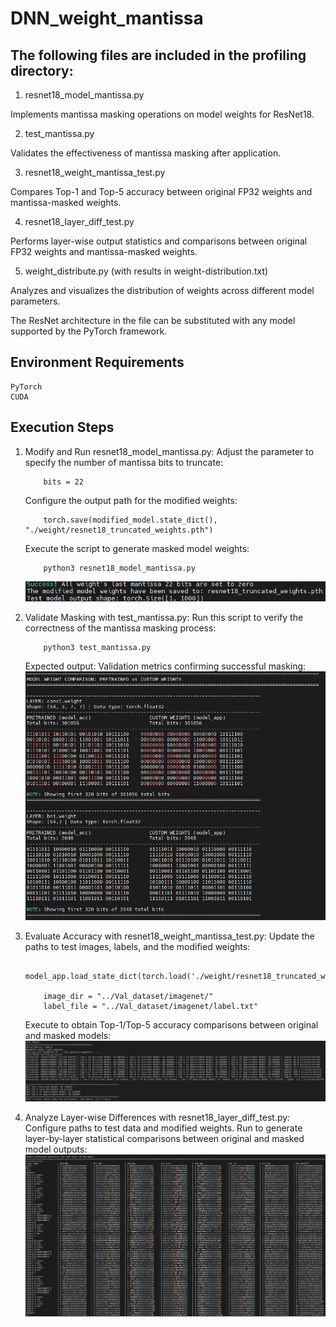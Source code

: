 # DNN_weight_mantissa

## The following files are included in the profiling directory:

1. resnet18_model_mantissa.py

Implements mantissa masking operations on model weights for ResNet18.

2. test_mantissa.py

Validates the effectiveness of mantissa masking after application.

3. resnet18_weight_mantissa_test.py

Compares Top-1 and Top-5 accuracy between original FP32 weights and mantissa-masked weights.

4. resnet18_layer_diff_test.py

Performs layer-wise output statistics and comparisons between original FP32 weights and mantissa-masked weights.

5. weight_distribute.py (with results in weight-distribution.txt)

Analyzes and visualizes the distribution of weights across different model parameters.

The ResNet architecture in the file can be substituted with any model supported by the PyTorch framework.

## Environment Requirements

    PyTorch
    CUDA

## Execution Steps

1. Modify and Run resnet18_model_mantissa.py:
    Adjust the parameter to specify the number of mantissa bits to truncate:
    ```
        bits = 22
    ```
    Configure the output path for the modified weights:
    ```
        torch.save(modified_model.state_dict(), "./weight/resnet18_truncated_weights.pth")
    ```
    Execute the script to generate masked model weights:
    ```
        python3 resnet18_model_mantissa.py
    ```
    ![alt text](figs/image4.png)

1. Validate Masking with test_mantissa.py:
    Run this script to verify the correctness of the mantissa masking process:
    ```
        python3 test_mantissa.py
    ```
    Expected output: Validation metrics confirming successful masking:
    ![alt text](figs/image.png)

2. Evaluate Accuracy with resnet18_weight_mantissa_test.py:
    Update the paths to test images, labels, and the modified weights:
    ```
        model_app.load_state_dict(torch.load('./weight/resnet18_truncated_weights.pth'))

        image_dir = "../Val_dataset/imagenet/"
        label_file = "../Val_dataset/imagenet/label.txt"
    ```
    Execute to obtain Top-1/Top-5 accuracy comparisons between original and masked models:
    ![alt text](figs/image2.png)


3. Analyze Layer-wise Differences with resnet18_layer_diff_test.py:
    Configure paths to test data and modified weights.
    Run to generate layer-by-layer statistical comparisons between original and masked model outputs:
    ![alt text](figs/image3.png)
